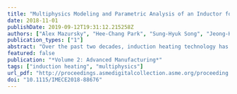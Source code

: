 ```yaml
---
title: "Multiphysics Modeling and Parametric Analysis of an Inductor for Heating Thin Sheet Materials"
date: 2018-11-01
publishDate: 2019-09-12T19:31:12.215258Z
authors: ["Alex Mazursky", "Hee-Chang Park", "Sung-Hyuk Song", "Jeong-Hoi Koo"]
publication_types: ["1"]
abstract: "Over the past two decades, induction heating technology has begun to replace conventional heating methods in manufacturing due to its ability to rapidly and uniformly heat conductive materials. This advancement has made induction heating very attractive to a wide range of industries, including applications in which thin sheet geometries are used (sheet thickness < 10 mm). According to preliminary testing, conventional coil geometries cannot efficiently heat thin sheet samples. Thus, the primary goal of this study is to investigate a suitable coil design for thin sheet materials and to evaluate the effects of varying coil design parameters. To this end, this project has developed a 3D Multiphysics model that includes a longitudinal induction coil and a thin sheet workpiece. Using the model, a series of parametric studies have been performed to identify the best induction coil geometry for heating of thin sheets along with suitable excitation parameters for the coil and workpiece. It was found that uniform heating is produced when the space between coils is tight. Additionally, insignificant variance in temperature uniformity was found when vertically displacing the workpiece within the coil. Parametric studies resulted in finding a cross-section geometry that reduced temperature deviation to within 1.1% across the workpiece width. The model can be used as a design tool for developing a (full-scale) prototype induction heating system."
featured: false
publication: "*Volume 2: Advanced Manufacturing*"
tags: ["induction heating", "multiphysics"]
url_pdf: "http://proceedings.asmedigitalcollection.asme.org/proceeding.aspx?doi=10.1115/IMECE2018-88676"
doi: "10.1115/IMECE2018-88676"
---
```


